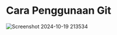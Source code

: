 # Cara Penggunaan Git
![Screenshot 2024-10-19 213534](https://github.com/user-attachments/assets/2a93ba7a-bead-435b-8629-2255f8d2e622)
